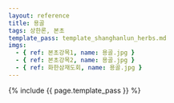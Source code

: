 ```yaml
---
layout: reference
title: 용골
tags: 상한론, 본초
template_pass: template_shanghanlun_herbs.md
imgs:
  - { ref: 본초강목1, name: 용골.jpg }
  - { ref: 본초강목2, name: 용골.jpg }
  - { ref: 화한삼재도회, name: 용골.jpg }
---
```


{% include {{ page.template_pass }} %}
